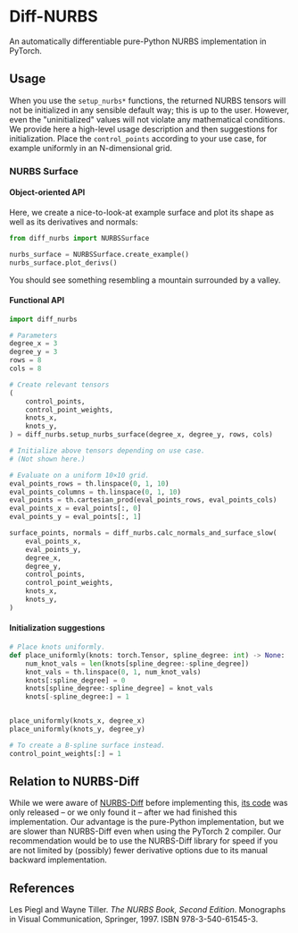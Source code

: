 # Diff-NURBS

An automatically differentiable pure-Python NURBS implementation in
PyTorch.

## Usage

When you use the `setup_nurbs*` functions, the returned NURBS tensors
will not be initialized in any sensible default way; this is up to the
user. However, even the "uninitialized" values will not violate any
mathematical conditions. We provide here a high-level usage
description and then suggestions for initialization. Place the
`control_points` according to your use case, for example uniformly in
an N-dimensional grid.

### NURBS Surface

#### Object-oriented API

Here, we create a nice-to-look-at example surface and plot its shape
as well as its derivatives and normals:

```python
from diff_nurbs import NURBSSurface

nurbs_surface = NURBSSurface.create_example()
nurbs_surface.plot_derivs()
```

You should see something resembling a mountain surrounded by a valley.

#### Functional API

```python
import diff_nurbs

# Parameters
degree_x = 3
degree_y = 3
rows = 8
cols = 8

# Create relevant tensors
(
    control_points,
    control_point_weights,
    knots_x,
    knots_y,
) = diff_nurbs.setup_nurbs_surface(degree_x, degree_y, rows, cols)

# Initialize above tensors depending on use case.
# (Not shown here.)

# Evaluate on a uniform 10×10 grid.
eval_points_rows = th.linspace(0, 1, 10)
eval_points_columns = th.linspace(0, 1, 10)
eval_points = th.cartesian_prod(eval_points_rows, eval_points_cols)
eval_points_x = eval_points[:, 0]
eval_points_y = eval_points[:, 1]

surface_points, normals = diff_nurbs.calc_normals_and_surface_slow(
    eval_points_x,
    eval_points_y,
    degree_x,
    degree_y,
    control_points,
    control_point_weights,
    knots_x,
    knots_y,
)
```

#### Initialization suggestions

```python
# Place knots uniformly.
def place_uniformly(knots: torch.Tensor, spline_degree: int) -> None:
    num_knot_vals = len(knots[spline_degree:-spline_degree])
    knot_vals = th.linspace(0, 1, num_knot_vals)
    knots[:spline_degree] = 0
    knots[spline_degree:-spline_degree] = knot_vals
    knots[-spline_degree:] = 1


place_uniformly(knots_x, degree_x)
place_uniformly(knots_y, degree_y)
```

```python
# To create a B-spline surface instead.
control_point_weights[:] = 1
```

## Relation to NURBS-Diff

While we were aware of [NURBS-Diff](https://arxiv.org/abs/2104.14547)
before implementing this, [its
code](https://github.com/idealab-isu/NURBSDiff) was only released – or
we only found it – after we had finished this implementation. Our
advantage is the pure-Python implementation, but we are slower than
NURBS-Diff even when using the PyTorch 2 compiler. Our recommendation
would be to use the NURBS-Diff library for speed if you are not
limited by (possibly) fewer derivative options due to its manual
backward implementation.

## References

Les Piegl and Wayne Tiller. _The NURBS Book, Second Edition_.
Monographs in Visual Communication, Springer, 1997.
ISBN 978-3-540-61545-3.
